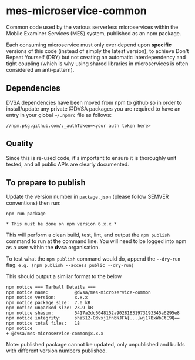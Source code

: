 # mes-microservice-common

Common code used by the various serverless microservices within the Mobile Examiner Services (MES) system, published as an npm package.

Each consuming microservice must only ever depend upon **specific** versions of this code (instead of simply the latest version), to achieve Don't Repeat Yourself (DRY) but not creating an automatic interdependency and tight coupling (which is why using shared libraries in microservices is often considered an anti-pattern).

## Dependencies

DVSA dependencies have been moved from npm to github so in order to install/update any private @DVSA packages
you are required to have an entry in your global `~/.npmrc` file as follows:

```shell
//npm.pkg.github.com/:_authToken=<your auth token here>
```

## Quality
Since this is re-used code, it's important to ensure it is thoroughly unit tested, and all public APIs are clearly documented.

## To prepare to publish
Update the version number in ```package.json``` (please follow SEMVER conventions) then run:

```
npm run package
```
```* This must be done on npm version 6.x.x *```

This will perform a clean build, test, lint, and output the ```npm publish``` command to run at the command line.
You will need to be logged into npm as a user within the **dvsa** organisation.

To test what the ```npm publish``` command would do, append the ```--dry-run``` flag. ```e.g. (npm publish --access public --dry-run)```

This should output a similar format to the below
```
npm notice === Tarball Details === 
npm notice name:          @dvsa/mes-microservice-common           
npm notice version:       x.x.x                                  
npm notice package size:  7.0 kB                                  
npm notice unpacked size: 23.9 kB                                 
npm notice shasum:        5417a2dc6048152a90281831973193345a6295e8
npm notice integrity:     sha512-Odvxj1fnbNJFA[...]wj17BxWbCtE9Q==
npm notice total files:   18    
npm notice 
+ @dvsa/mes-microservice-common@x.x.x
```

Note: published package cannot be updated, only unpublished and builds with different version numbers published.
